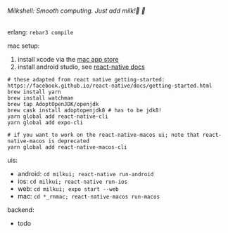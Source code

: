###### Milkshell: Smooth computing. Just add milk!🥛 🍶


erlang: `rebar3 compile`

mac setup:

1. install xcode via the [mac app store](https://apps.apple.com/us/app/xcode/id497799835?mt=12)
2. install android studio, see [react-native docs](https://facebook.github.io/react-native/docs/getting-started.html#1-install-android-studio)

```
# these adapted from react native getting-started: https://facebook.github.io/react-native/docs/getting-started.html
brew install yarn
brew install watchman
brew tap AdoptOpenJDK/openjdk
brew cask install adoptopenjdk8 # has to be jdk8!
yarn global add react-native-cli
yarn global add expo-cli

# if you want to work on the react-native-macos ui; note that react-native-macos is deprecated
yarn global add react-native-macos-cli
```

uis:
- android: `cd milkui; react-native run-android`
- ios: `cd milkui; react-native run-ios`
- web: `cd milkui; expo start --web`
- mac: `cd *_rnmac; react-native-macos run-macos`

backend:
- todo

